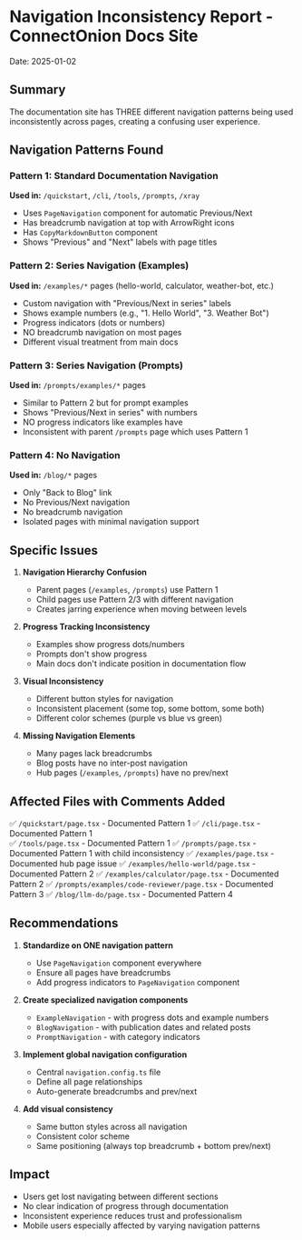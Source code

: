 # Navigation Inconsistency Report - ConnectOnion Docs Site
Date: 2025-01-02

## Summary
The documentation site has THREE different navigation patterns being used inconsistently across pages, creating a confusing user experience.

## Navigation Patterns Found

### Pattern 1: Standard Documentation Navigation
**Used in:** `/quickstart`, `/cli`, `/tools`, `/prompts`, `/xray`
- Uses `PageNavigation` component for automatic Previous/Next
- Has breadcrumb navigation at top with ArrowRight icons
- Has `CopyMarkdownButton` component
- Shows "Previous" and "Next" labels with page titles

### Pattern 2: Series Navigation (Examples)
**Used in:** `/examples/*` pages (hello-world, calculator, weather-bot, etc.)
- Custom navigation with "Previous/Next in series" labels
- Shows example numbers (e.g., "1. Hello World", "3. Weather Bot")
- Progress indicators (dots or numbers)
- NO breadcrumb navigation on most pages
- Different visual treatment from main docs

### Pattern 3: Series Navigation (Prompts)
**Used in:** `/prompts/examples/*` pages  
- Similar to Pattern 2 but for prompt examples
- Shows "Previous/Next in series" with numbers
- NO progress indicators like examples have
- Inconsistent with parent `/prompts` page which uses Pattern 1

### Pattern 4: No Navigation
**Used in:** `/blog/*` pages
- Only "Back to Blog" link
- No Previous/Next navigation
- No breadcrumb navigation
- Isolated pages with minimal navigation support

## Specific Issues

1. **Navigation Hierarchy Confusion**
   - Parent pages (`/examples`, `/prompts`) use Pattern 1
   - Child pages use Pattern 2/3 with different navigation
   - Creates jarring experience when moving between levels

2. **Progress Tracking Inconsistency**
   - Examples show progress dots/numbers
   - Prompts don't show progress
   - Main docs don't indicate position in documentation flow

3. **Visual Inconsistency**
   - Different button styles for navigation
   - Inconsistent placement (some top, some bottom, some both)
   - Different color schemes (purple vs blue vs green)

4. **Missing Navigation Elements**
   - Many pages lack breadcrumbs
   - Blog posts have no inter-post navigation
   - Hub pages (`/examples`, `/prompts`) have no prev/next

## Affected Files with Comments Added
✅ `/quickstart/page.tsx` - Documented Pattern 1
✅ `/cli/page.tsx` - Documented Pattern 1  
✅ `/tools/page.tsx` - Documented Pattern 1
✅ `/prompts/page.tsx` - Documented Pattern 1 with child inconsistency
✅ `/examples/page.tsx` - Documented hub page issue
✅ `/examples/hello-world/page.tsx` - Documented Pattern 2
✅ `/examples/calculator/page.tsx` - Documented Pattern 2
✅ `/prompts/examples/code-reviewer/page.tsx` - Documented Pattern 3
✅ `/blog/llm-do/page.tsx` - Documented Pattern 4

## Recommendations

1. **Standardize on ONE navigation pattern**
   - Use `PageNavigation` component everywhere
   - Ensure all pages have breadcrumbs
   - Add progress indicators to `PageNavigation` component

2. **Create specialized navigation components**
   - `ExampleNavigation` - with progress dots and example numbers
   - `BlogNavigation` - with publication dates and related posts
   - `PromptNavigation` - with category indicators

3. **Implement global navigation configuration**
   - Central `navigation.config.ts` file
   - Define all page relationships
   - Auto-generate breadcrumbs and prev/next

4. **Add visual consistency**
   - Same button styles across all navigation
   - Consistent color scheme
   - Same positioning (always top breadcrumb + bottom prev/next)

## Impact
- Users get lost navigating between different sections
- No clear indication of progress through documentation
- Inconsistent experience reduces trust and professionalism
- Mobile users especially affected by varying navigation patterns
